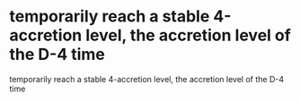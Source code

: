 # temporarily reach a stable 4-accretion level, the accretion level of the D-4 time

temporarily reach a stable 4-accretion level, the accretion level of the D-4 time
